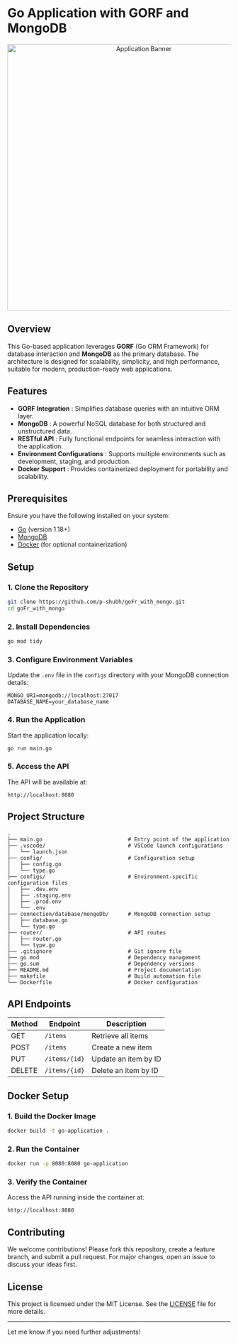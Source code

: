 # Go Application with GORF and MongoDB

<p align="center">
  <img src="https://github.com/gofr-dev/gofr/assets/44036979/916fe7b1-42fb-4af1-9e0b-4a7a064c243c" alt="Application Banner" width="600">
</p>


## Overview

This Go-based application leverages **GORF** (Go ORM Framework) for database interaction and **MongoDB** as the primary database. The architecture is designed for scalability, simplicity, and high performance, suitable for modern, production-ready web applications.

## Features

* **GORF Integration** : Simplifies database queries with an intuitive ORM layer.
* **MongoDB** : A powerful NoSQL database for both structured and unstructured data.
* **RESTful API** : Fully functional endpoints for seamless interaction with the application.
* **Environment Configurations** : Supports multiple environments such as development, staging, and production.
* **Docker Support** : Provides containerized deployment for portability and scalability.

## Prerequisites

Ensure you have the following installed on your system:

* [Go](https://golang.org/doc/install) (version 1.18+)
* [MongoDB](https://www.mongodb.com/try/download/community)
* [Docker](https://www.docker.com/products/docker-desktop) (for optional containerization)

## Setup

### 1. Clone the Repository

```bash
git clone https://github.com/p-shubh/goFr_with_mongo.git
cd goFr_with_mongo
```

### 2. Install Dependencies

```bash
go mod tidy
```

### 3. Configure Environment Variables

Update the `.env` file in the `configs` directory with your MongoDB connection details:

```dotenv
MONGO_URI=mongodb://localhost:27017
DATABASE_NAME=your_database_name
```

### 4. Run the Application

Start the application locally:

```bash
go run main.go
```

### 5. Access the API

The API will be available at:

```
http://localhost:8080
```

## Project Structure

```plaintext
.
├── main.go                           # Entry point of the application
├── .vscode/                          # VSCode launch configurations
│   └── launch.json
├── config/                           # Configuration setup
│   ├── config.go
│   └── type.go
├── configs/                          # Environment-specific configuration files
│   ├── .dev.env
│   ├── .staging.env
│   ├── .prod.env
│   └── .env
├── connection/database/mongoDb/      # MongoDB connection setup
│   ├── database.go
│   └── type.go
├── router/                           # API routes
│   ├── router.go
│   └── type.go
├── .gitignore                        # Git ignore file
├── go.mod                            # Dependency management
├── go.sum                            # Dependency versions
├── README.md                         # Project documentation
├── makefile                          # Build automation file
└── Dockerfile                        # Docker configuration
```

## API Endpoints

| Method | Endpoint        | Description          |
| ------ | --------------- | -------------------- |
| GET    | `/items`      | Retrieve all items   |
| POST   | `/items`      | Create a new item    |
| PUT    | `/items/{id}` | Update an item by ID |
| DELETE | `/items/{id}` | Delete an item by ID |

## Docker Setup

### 1. Build the Docker Image

```bash
docker build -t go-application .
```

### 2. Run the Container

```bash
docker run -p 8080:8080 go-application
```

### 3. Verify the Container

Access the API running inside the container at:

```
http://localhost:8080
```

## Contributing

We welcome contributions! Please fork this repository, create a feature branch, and submit a pull request. For major changes, open an issue to discuss your ideas first.

## License

This project is licensed under the MIT License. See the [LICENSE](https://chatgpt.com/c/LICENSE) file for more details.

---

Let me know if you need further adjustments!
